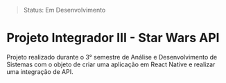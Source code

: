> Status: Em Desenvolvimento

# Projeto Integrador III - Star Wars API

Projeto realizado durante o 3° semestre de Análise e Desenvolvimento de Sistemas com o objeto de criar uma aplicação em React Native e realizar uma integração de API.
